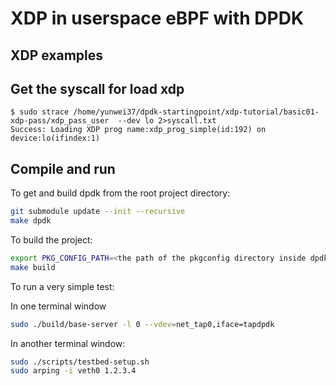# XDP in userspace eBPF with DPDK

## XDP examples

## Get the syscall for load xdp

```console
$ sudo strace /home/yunwei37/dpdk-startingpoint/xdp-tutorial/basic01-xdp-pass/xdp_pass_user  --dev lo 2>syscall.txt
Success: Loading XDP prog name:xdp_prog_simple(id:192) on device:lo(ifindex:1)
```



## Compile and run

To get and build dpdk from the root project directory:

```sh
git submodule update --init --recursive
make dpdk
```

To build the project:

```sh
export PKG_CONFIG_PATH=<the path of the pkgconfig directory inside dpdk>
make build
```

To run a very simple test:

In one terminal window

```sh
sudo ./build/base-server -l 0 --vdev=net_tap0,iface=tapdpdk
```

In another terminal window:

```sh
sudo ./scripts/testbed-setup.sh
sudo arping -i veth0 1.2.3.4
```
